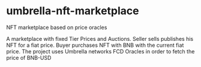 # umbrella-nft-marketplace
NFT marketplace based on price oracles

A marketplace with fixed Tier Prices and Auctions. Seller sells publishes his NFT for a fiat price. Buyer purchases NFT with BNB with the current fiat price. The project uses Umbrella networks FCD Oracles in order to fetch the price of BNB-USD  
